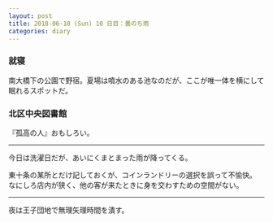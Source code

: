 ```yaml
---
layout: post
title: 2018-06-10 (Sun) 10 日目：曇のち雨
categories: diary
---
```


### 就寝

南大橋下の公園で野宿。夏場は噴水のある池なのだが、ここが唯一体を横にして眠れるスポットだ。

### 北区中央図書館

『孤高の人』おもしろい。

---

今日は洗濯日だが、あいにくまとまった雨が降ってくる。

東十条の某所とだけ記しておくが、コインランドリーの選択を誤って不愉快。
なにしろ店内が狭く、他の客が来たときに身を交わすための空間がない。

---

夜は王子団地で無理矢理時間を潰す。
